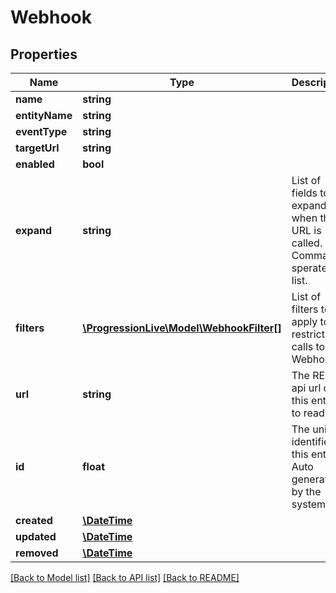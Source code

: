 # Webhook

## Properties
Name | Type | Description | Notes
------------ | ------------- | ------------- | -------------
**name** | **string** |  | [optional] 
**entityName** | **string** |  | 
**eventType** | **string** |  | 
**targetUrl** | **string** |  | 
**enabled** | **bool** |  | [optional] 
**expand** | **string** | List of fields to expand when the URL is called. Comma sperated list. | [optional] 
**filters** | [**\ProgressionLive\Model\WebhookFilter[]**](WebhookFilter.md) | List of filters to apply to restrict calls to the Webhook. | [optional] 
**url** | **string** | The REST api url of this entity to read it. | [optional] 
**id** | **float** | The unique identifier of this entity. Auto generated by the system. | [optional] 
**created** | [**\DateTime**](\DateTime.md) |  | [optional] 
**updated** | [**\DateTime**](\DateTime.md) |  | [optional] 
**removed** | [**\DateTime**](\DateTime.md) |  | [optional] 

[[Back to Model list]](../../README.md#documentation-for-models) [[Back to API list]](../../README.md#documentation-for-api-endpoints) [[Back to README]](../../README.md)

